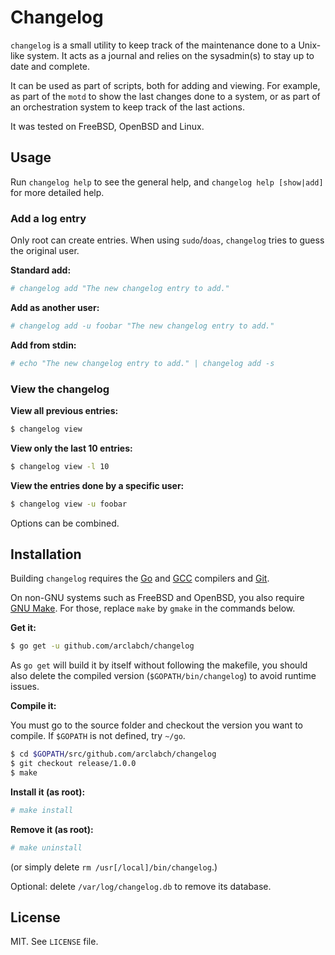 # Changelog

`changelog` is a small utility to keep track of the maintenance done to a Unix-like system. It acts as a journal and relies on the sysadmin(s) to stay up to date and complete.

It can be used as part of scripts, both for adding and viewing. For example, as part of the `motd` to show the last changes done to a system, or as part of an orchestration system to keep track of the last actions.

It was tested on FreeBSD, OpenBSD and Linux.

## Usage

Run `changelog help` to see the general help, and `changelog help [show|add]` for more detailed help.

### Add a log entry

Only root can create entries. When using `sudo`/`doas`, `changelog` tries to guess the original user.

**Standard add:**

```sh
# changelog add "The new changelog entry to add."
```

**Add as another user:**

```sh
# changelog add -u foobar "The new changelog entry to add."
```

**Add from stdin:**

```sh
# echo "The new changelog entry to add." | changelog add -s
```

### View the changelog

**View all previous entries:**

```sh
$ changelog view
```

**View only the last 10 entries:**

```sh
$ changelog view -l 10
```

**View the entries done by a specific user:**

```sh
$ changelog view -u foobar
```

Options can be combined.

## Installation

Building `changelog` requires the [Go](https://golang.org/) and [GCC](https://gcc.gnu.org/) compilers and [Git](https://git-scm.com/).

On non-GNU systems such as FreeBSD and OpenBSD, you also require [GNU Make](https://www.gnu.org/software/make/). For those, replace `make` by `gmake` in the commands below.

**Get it:**

```sh
$ go get -u github.com/arclabch/changelog
```

As `go get` will build it by itself without following the makefile, you should also delete the compiled version (`$GOPATH/bin/changelog`) to avoid runtime issues.

**Compile it:**

You must go to the source folder and checkout the version you want to compile. If `$GOPATH` is not defined, try `~/go`.

```sh
$ cd $GOPATH/src/github.com/arclabch/changelog
$ git checkout release/1.0.0
$ make
```

**Install it (as root):**

```sh
# make install
```

**Remove it (as root):**

```sh
# make uninstall
```

(or simply delete `rm /usr[/local]/bin/changelog`.)

Optional: delete `/var/log/changelog.db` to remove its database.

## License

MIT. See `LICENSE` file.